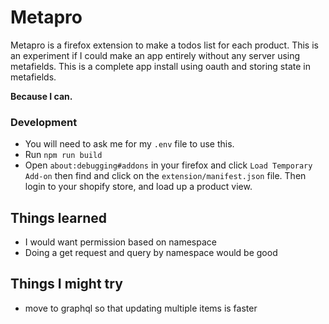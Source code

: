 Metapro
=======

Metapro is a firefox extension to make a todos list for each product.
This is an experiment if I could make an app entirely without any server using
metafields. This is a complete app install using oauth and storing state in
metafields.

**Because I can.**

### Development
- You will need to ask me for my `.env` file to use this.
- Run `npm run build`
- Open `about:debugging#addons` in your firefox and click `Load Temporary Add-on`
  then find and click on the `extension/manifest.json` file. Then login to your shopify
  store, and load up a product view.

## Things learned
- I would want permission based on namespace
- Doing a get request and query by namespace would be good

## Things I might try
- move to graphql so that updating multiple items is faster

